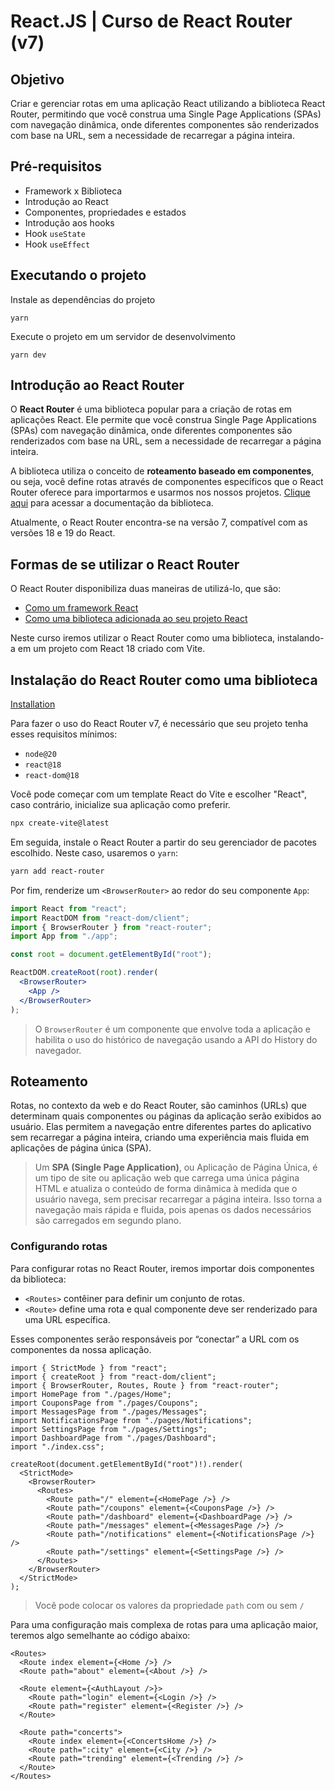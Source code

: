 # React.JS | Curso de React Router (v7)

## Objetivo

Criar e gerenciar rotas em uma aplicação React utilizando a biblioteca React Router, permitindo que você construa uma Single Page Applications (SPAs) com navegação dinâmica, onde diferentes componentes são renderizados com base na URL, sem a necessidade de recarregar a página inteira.

## Pré-requisitos

- Framework x Biblioteca
- Introdução ao React
- Componentes, propriedades e estados
- Introdução aos hooks
- Hook `useState`
- Hook `useEffect`

## Executando o projeto

Instale as dependências do projeto

```
yarn
```

Execute o projeto em um servidor de desenvolvimento

```
yarn dev
```

## Introdução ao React Router

O **React Router** é uma biblioteca popular para a criação de rotas em aplicações React. Ele permite que você construa Single Page Applications (SPAs) com navegação dinâmica, onde diferentes componentes são renderizados com base na URL, sem a necessidade de recarregar a página inteira.

A biblioteca utiliza o conceito de **roteamento baseado em componentes**, ou seja, você define rotas através de componentes específicos que o React Router oferece para importarmos e usarmos nos nossos projetos. [Clique aqui](https://reactrouter.com/start/library/installation) para acessar a documentação da biblioteca.

Atualmente, o React Router encontra-se na versão 7, compatível com as versões 18 e 19 do React.

## Formas de se utilizar o React Router

O React Router disponibiliza duas maneiras de utilizá-lo, que são:

- [Como um framework React](https://reactrouter.com/start/framework/installation)
- [Como uma biblioteca adicionada ao seu projeto React](https://reactrouter.com/start/library/installation)

Neste curso iremos utilizar o React Router como uma biblioteca, instalando-a em um projeto com React 18 criado com Vite.

## Instalação do React Router como uma biblioteca

[Installation](https://reactrouter.com/start/library/installation#installation)

Para fazer o uso do React Router v7, é necessário que seu projeto tenha esses requisitos mínimos:

- `node@20`
- `react@18`
- `react-dom@18`

Você pode começar com um template React do Vite e escolher "React", caso contrário, inicialize sua aplicação como preferir.

```bash
npx create-vite@latest
```

Em seguida, instale o React Router a partir do seu gerenciador de pacotes escolhido. Neste caso, usaremos o `yarn`:

```bash
yarn add react-router
```

Por fim, renderize um `<BrowserRouter>` ao redor do seu componente `App`:

```jsx
import React from "react";
import ReactDOM from "react-dom/client";
import { BrowserRouter } from "react-router";
import App from "./app";

const root = document.getElementById("root");

ReactDOM.createRoot(root).render(
  <BrowserRouter>
    <App />
  </BrowserRouter>
);
```

> O `BrowserRouter` é um componente que envolve toda a aplicação e habilita o uso do histórico de navegação usando a API do History do navegador.

## Roteamento

Rotas, no contexto da web e do React Router, são caminhos (URLs) que determinam quais componentes ou páginas da aplicação serão exibidos ao usuário. Elas permitem a navegação entre diferentes partes do aplicativo sem recarregar a página inteira, criando uma experiência mais fluida em aplicações de página única (SPA).

> Um **SPA (Single Page Application)**, ou Aplicação de Página Única, é um tipo de site ou aplicação web que carrega uma única página HTML e atualiza o conteúdo de forma dinâmica à medida que o usuário navega, sem precisar recarregar a página inteira. Isso torna a navegação mais rápida e fluida, pois apenas os dados necessários são carregados em segundo plano.

</aside>

### Configurando rotas

Para configurar rotas no React Router, iremos importar dois componentes da biblioteca:

- `<Routes>` contêiner para definir um conjunto de rotas.
- `<Route>` define uma rota e qual componente deve ser renderizado para uma URL específica.

Esses componentes serão responsáveis por “conectar” a URL com os componentes da nossa aplicação.

```tsx
import { StrictMode } from "react";
import { createRoot } from "react-dom/client";
import { BrowserRouter, Routes, Route } from "react-router";
import HomePage from "./pages/Home";
import CouponsPage from "./pages/Coupons";
import MessagesPage from "./pages/Messages";
import NotificationsPage from "./pages/Notifications";
import SettingsPage from "./pages/Settings";
import DashboardPage from "./pages/Dashboard";
import "./index.css";

createRoot(document.getElementById("root")!).render(
  <StrictMode>
    <BrowserRouter>
      <Routes>
        <Route path="/" element={<HomePage />} />
        <Route path="/coupons" element={<CouponsPage />} />
        <Route path="/dashboard" element={<DashboardPage />} />
        <Route path="/messages" element={<MessagesPage />} />
        <Route path="/notifications" element={<NotificationsPage />} />
        <Route path="/settings" element={<SettingsPage />} />
      </Routes>
    </BrowserRouter>
  </StrictMode>
);
```

> Você pode colocar os valores da propriedade `path` com ou sem `/`

Para uma configuração mais complexa de rotas para uma aplicação maior, teremos algo semelhante ao código abaixo:

```tsx
<Routes>
  <Route index element={<Home />} />
  <Route path="about" element={<About />} />

  <Route element={<AuthLayout />}>
    <Route path="login" element={<Login />} />
    <Route path="register" element={<Register />} />
  </Route>

  <Route path="concerts">
    <Route index element={<ConcertsHome />} />
    <Route path=":city" element={<City />} />
    <Route path="trending" element={<Trending />} />
  </Route>
</Routes>
```
